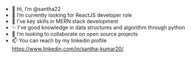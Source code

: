 - 👋 Hi, I’m @santha22
- 👀 I’m currently looking for ReactJS developer role 
- 🌱 I've key skills in MERN stack development
- ✨ I've good knowledge in data structures and algorithm through python
- 💞️ I’m looking to collaborate on open source projects
- 📫 You can reach by my linkedin profile https://www.linkedin.com/in/santha-kumar20/

<!---
santha22/santha22 is a ✨ special ✨ repository because its `README.md` (this file) appears on your GitHub profile.
You can click the Preview link to take a look at your changes.
--->
